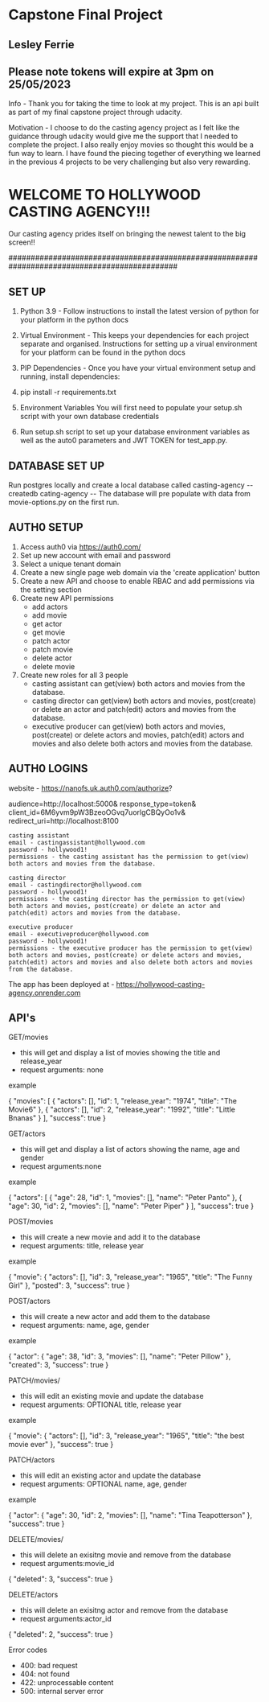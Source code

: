 # Capstone Final Project

## Lesley Ferrie



## Please note tokens will expire at 3pm on 25/05/2023

Info - Thank you for taking the time to look at my project.  This is an api built as part of my final capstone project through udacity.  

Motivation - I choose to do the casting agency project as I felt like the guidance through udacity would give me the support that I needed to complete the project.  I also really enjoy movies so thought this would be a fun way to learn.  I have found the piecing together of everything we learned in the previous 4 projects to be very challenging but also very rewarding.



# WELCOME TO HOLLYWOOD CASTING AGENCY!!!

Our casting agency prides itself on bringing the newest talent to the big screen!!

##############################################################################################



## SET UP

1. Python 3.9 - Follow instructions to install the latest version of python for your platform in the python docs

2. Virtual Environment - This keeps your dependencies for each project separate and organised. Instructions for setting up a virual environment for your platform can be found in the python docs

3. PIP Dependencies - Once you have your virtual environment setup and running, install dependencies:

4. pip install -r requirements.txt

5. Environment Variables You will first need to populate your setup.sh script with your own database credentials

6. Run setup.sh script to set up your database environment variables as well as the auto0 parameters and JWT TOKEN for test_app.py.



## DATABASE SET UP

Run postgres locally and create a local database called casting-agency
-- createdb cating-agency --
The database will pre populate with data from movie-options.py on the first run.



## AUTH0 SETUP

1. Access auth0 via https://auth0.com/
2. Set up new account with email and password
3. Select a unique tenant domain
4. Create a new single page web domain via the 'create application' button
5. Create a new API and choose to enable RBAC and add permissions via the setting section
6. Create new API permissions 
    - add actors
    - add movie
    - get actor
    - get movie
    - patch actor
    - patch movie
    - delete actor
    - delete movie
7. Create new roles for all 3 people 
    - casting assistant can get(view) both actors and movies from the database.
    - casting director can get(view) both actors and movies, post(create) or delete an actor and patch(edit) actors and movies from the database.
    - executive producer can get(view) both actors and movies, post(create) or delete actors and movies, patch(edit) actors and movies and also delete both actors and movies from the database.



## AUTH0 LOGINS

website - https://nanofs.uk.auth0.com/authorize?

audience=http://localhost:5000&
    response_type=token&
    client_id=6M6yvm9pW3BzeoOGvq7uorlgCBQyOo1v&
    redirect_uri=http://localhost:8100

    casting assistant
    email - castingassistant@hollywood.com
    password - hollywood1!
    permissions - the casting assistant has the permission to get(view) both actors and movies from the database.

    casting director
    email - castingdirector@hollywood.com
    password - hollywood1!
    permissions - the casting director has the permission to get(view) both actors and movies, post(create) or delete an actor and patch(edit) actors and movies from the database.

    executive producer
    email - executiveproducer@hollywood.com
    password - hollywood1!
    permissions - the executive producer has the permission to get(view) both actors and movies, post(create) or delete actors and movies, patch(edit) actors and movies and also delete both actors and movies from the database.

The app has been deployed at - https://hollywood-casting-agency.onrender.com



## API's 

GET/movies

- this will get and display a list of movies showing the title and release_year
- request arguments: none

example 

{
    "movies": [
        {
            "actors": [],
            "id": 1,
            "release_year": "1974",
            "title": "The Movie6"
        },
        {
            "actors": [],
            "id": 2,
            "release_year": "1992",
            "title": "Little Bnanas"
        }
    ],
    "success": true
}

GET/actors

- this will get and display a list of actors showing the name, age and gender
- request arguments:none

example

{
    "actors": [
        {
            "age": 28,
            "id": 1,
            "movies": [],
            "name": "Peter Panto"
        },
        {
            "age": 30,
            "id": 2,
            "movies": [],
            "name": "Peter Piper"
        }
    ],
    "success": true
}


POST/movies

- this will create a new movie and add it to the database
- request arguments: title, release year

example

{
    "movie": {
        "actors": [],
        "id": 3,
        "release_year": "1965",
        "title": "The Funny Girl"
    },
    "posted": 3,
    "success": true
}

POST/actors

- this will create a new actor and add them to the database
- request arguments: name, age, gender

example

{
    "actor": {
        "age": 38,
        "id": 3,
        "movies": [],
        "name": "Peter Pillow"
    },
    "created": 3,
    "success": true
}

PATCH/movies/<movie-id>

- this will edit an existing movie and update the database
- request arguments: OPTIONAL title, release year

example

{
    "movie": {
        "actors": [],
        "id": 3,
        "release_year": "1965",
        "title": "the best movie ever"
    },
    "success": true
}


PATCH/actors<actor-id>

- this will edit an existing actor and update the database
- request arguments: OPTIONAL name, age, gender

example

{
    "actor": {
        "age": 30,
        "id": 2,
        "movies": [],
        "name": "Tina Teapotterson"
    },
    "success": true
}

DELETE/movies/<movie-id>

- this will delete an exisitng movie and remove from the database
- request arguments:movie_id

{
    "deleted": 3,
    "success": true
}

DELETE/actors<actor-id>

- this will delete an exisitng actor and remove from the database
- request arguments:actor_id

{
    "deleted": 2,
    "success": true
}


Error codes

- 400: bad request
- 404: not found
- 422: unprocessable content
- 500: internal server error








